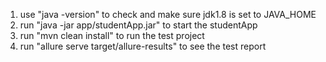 1. use "java -version" to check and make sure jdk1.8 is set to JAVA_HOME
2. run "java -jar app/studentApp.jar" to start the studentApp
3. run "mvn clean install" to run the test project
4. run "allure serve target/allure-results" to see the test report
